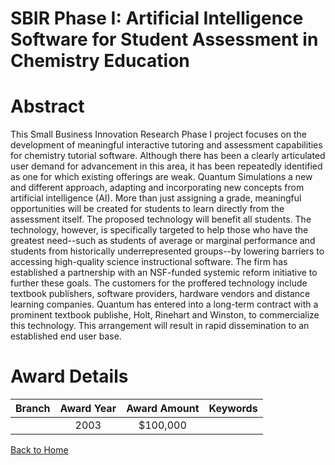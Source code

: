 
SBIR Phase I: Artificial Intelligence Software for Student Assessment in Chemistry Education
============================================================================================

# Abstract


This Small Business Innovation Research Phase I project focuses on the development of meaningful interactive tutoring and assessment capabilities for chemistry tutorial software.  Although there has been a clearly articulated user demand for advancement in this area, it has been repeatedly identified as one for which existing offerings are weak.  Quantum Simulations a new and different approach, adapting and incorporating new concepts from artificial intelligence (AI).  More than just assigning a grade, meaningful opportunities will be created for students to learn directly from the assessment itself.  The proposed technology will benefit all students. The technology, however, is specifically targeted to help those who have the greatest need--such as students of average or marginal performance and students from historically underrepresented groups--by lowering barriers to accessing high-quality science instructional software.  The firm has established a partnership with an NSF-funded systemic reform initiative to further these goals.
     The customers for the proffered technology include textbook publishers, software providers, hardware vendors and distance learning companies.   Quantum has entered into a long-term contract with a prominent textbook publishe, Holt, Rinehart and Winston, to commercialize this technology.  This arrangement will result in rapid dissemination to an established end user base.  

# Award Details

|Branch|Award Year|Award Amount|Keywords|
| :---: | :---: | :---: | :---: |
||2003|$100,000||
  
  


[Back to Home](https://github.com/chrischow/dod_sbir_awards#50)